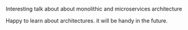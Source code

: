 Interesting talk about about monolithic and microservices architecture

Happy to learn about architectures. it will be handy in the future.

